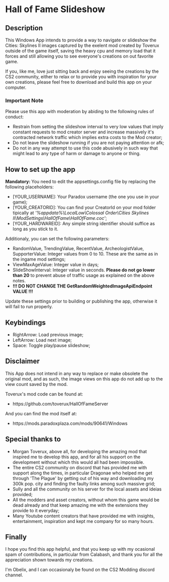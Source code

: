 <h1>Hall of Fame Slideshow</h1>
<h2>Description</h2>
<p>This Windows App intends to provide a way to navigate or slideshow the Cities: Skylines II images captured by the exelent mod created by Toverux outside of the game itself, saving the heavy cpu and memory load that it forces and still allowing you to see everyone's creations on out favorite game.</p>
<p>If you, like me, love just sitting back and enjoy seeing the creations by the CS2 community, either to relax or to provide you with inspiration for your own creations, please feel free to download and build this app on your computer.</p>
<h3>Important Note</h3>
<p>Please use this app with moderation by abiding to the following rules of conduct:
  <ul>
    <li>Restrain from setting the slideshow interval to very low values that imply constant requests to mod creator server and increase massively it's contracted network traffic which implies extra costs to the Mod creator;</li>
    <li>Do not leave the slideshow running if you are not paying attention or afk;</li>
    <li>Do not in any way attempt to use this code abusively in such way that might lead to any type of harm or damage to anyone or thing.</li>
  </ul>
</p>

<h2>How to set up the app</h2>
<p><strong>Mandatory: </strong>You need to edit the appsettings.config file by replacing the following placeholders:
  <ul>
    <li>[YOUR_USERNAME]: Your Paradox username (the one you use in your game);</li>
    <li>[YOUR_CREATORID]: You can find your CreatorId on your mod folder tipically at <em>'%appdata%\LocalLow\Colossal Order\Cities Skylines II\ModSettings\HallOfFame\HallOfFame.coc'</em>;</li>
    <li>[YOUR_HARDWAREID]: Any simple string identifier should suffice as long as you stick to it.</li>
  </ul>
</p>
<p>Additionaly, you can set the following parameters:
  <ul>
    <li>RandomValue, TrendingValue, RecentValue, ArcheologistValue, SupporterValue: Integer values from 0 to 10. These are the same as in the ingame mod settings;</li>
    <li>ViewMaxAgeValue: Integer value in days;</li>
    <li>SlideShowInterval: Integer value in seconds. <strong>Please do not go lower than 20</strong> to prevent abuse of traffic usage as explained on the above notes.</li>
    <li><strong>!!! DO NOT CHANGE THE GetRandomWeightedImageApiEndpoint VALUE !!!</strong></li>
  </ul> 
  Update these settings prior to building or publishing the app, otherwise it will fail to run properly.
</p>

<h2>Keybindings</h2>
<ul>
  <li>RightArrow: Load previous image;</li>
  <li>LeftArrow: Load next image;</li>
  <li>Space: Toggle play/pause slideshow;</li>
</ul>

<h2>Disclaimer</h2>
<p>This App does not intend in any way to replace or make obsolete the original mod, and as such, the image views on this app do not add up to the view count saved by the mod.</p>
<p>
  Toverux's mod code can be found at:
  <ul>
    <li>https://github.com/toverux/HallOfFameServer</li>
  </ul>
  
  And you can find the mod itself at:
  <ul>
    <li>https://mods.paradoxplaza.com/mods/90641/Windows</li>
  </ul>  
</p>

<h2>Special thanks to</h2>
<ul>
  <li>Morgan Toverux, above all, for developing the amazing mod that inspired me to develop this app, and for all his support on the development without which this would all had been impossible.</li>
  <li>The entire CS2 community on discord that has provided me with support along the times, in particular Dragonae who helped me get through 'The Plague' by getting out of his way and downloading my 300k pop. city and finding the faulty links among such massive grid;</li>
  <li>Sully and all the community on his server for the local assets and ideias provided;</li>
  <li>All the modders and asset creators, without whom this game would be dead already and that keep amazing me with the extensions they provide to it everyday;</li>
  <li>Many Youtube content creators that have provided me with insights, entertainment, inspiration and kept me company for so many hours.</li>
</ul>

<h2>Finally</h2>
<p>I hope you find this app helpful, and that you keep up with my ocasional spam of contributions, in particular from Calabash, and thank you for all the appreciation shown towards my creations.</p>
<p>I'm Obelix, and I can occasionaly be found on the CS2 Modding discord channel.</p>
